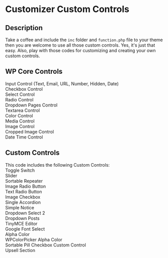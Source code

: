 # Customizer Custom Controls #

## Description ##
Take a coffee and include the `inc` folder and `function.php` file to your theme then you are welcome to use all those custom controls. Yes, it's just that easy. Also, play with those codes for customizing and creating your own custom controls.

## WP Core Controls ##
Input Control (Text, Email, URL, Number, Hidden, Date)    
Checkbox Control   
Select Control   
Radio Control   
Dropdown Pages Control   
Textarea Control   
Color Control   
Media Control   
Image Control   
Cropped Image Control   
Date Time Control   

## Custom Controls ##
This code includes the following Custom Controls:   
Toggle Switch   
Slider   
Sortable Repeater   
Image Radio Button   
Text Radio Button   
Image Checkbox   
Single Accordion   
Simple Notice   
Dropdown Select 2   
Dropdown Posts   
TinyMCE Editor   
Google Font Select   
Alpha Color   
WPColorPicker Alpha Color   
Sortable Pill Checkbox Custom Control   
Upsell Section   
